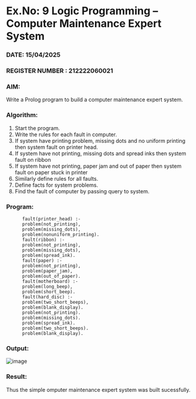 # Ex.No: 9  Logic Programming –  Computer Maintenance Expert System
### DATE:  15/04/2025                                                                          
### REGISTER NUMBER :  212222060021
### AIM: 
Write a Prolog program to build a computer maintenance expert system.
###  Algorithm:
1. Start the program.
2. Write the rules for each fault in computer.
3. If system have printing problem, missing dots and no uniform printing then system fault on printer head.
4. If system have not printing, missing dots and spread inks then system fault on ribbon
5. If system have not printing, paper jam and out of paper then system fault on paper stuck in printer
6. Similarly define rules for all faults.
7. Define facts for system problems.
8. Find the fault of computer by passing query to system.
     
### Program:

          fault(printer_head) :-
          problem(not_printing),
          problem(missing_dots),
          problem(nonuniform_printing).
          fault(ribbon) :-
          problem(not_printing),
          problem(missing_dots),
          problem(spread_ink).
          fault(paper) :-
          problem(not_printing),
          problem(paper_jam),
          problem(out_of_paper).
          fault(motherboard) :-
          problem(long_beep),
          problem(short_beep).
          fault(hard_disc) :-
          problem(two_short_beeps),
          problem(blank_display).
          problem(not_printing).
          problem(missing_dots).
          problem(spread_ink).
          problem(two_short_beeps).
          problem(blank_display).


### Output:

![image](https://github.com/user-attachments/assets/6887ad15-6d36-4e40-973c-126f565be23f)


### Result:
Thus the simple omputer maintenance expert system was built sucessfully.
